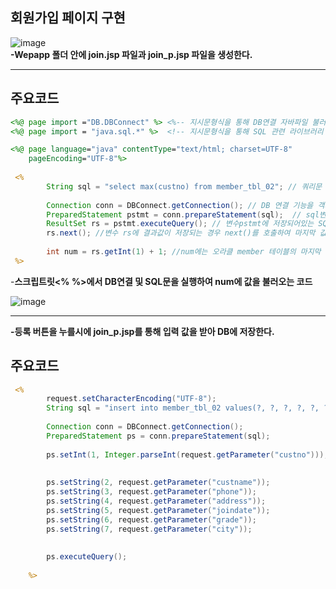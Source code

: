 ## 회원가입 페이지 구현
![image](https://github.com/JJUN1204/School_Study/assets/108847513/357983be-c682-4082-a937-451555fa8355)<br/>
**-Wepapp 폴더 안에 join.jsp 파일과 join_p.jsp 파일을 생성한다.**
****
## 주요코드
``` jsp
<%@ page import ="DB.DBConnect" %> <%-- 지시문형식을 통해 DB연결 자바파일 불러오기  --%>
<%@ page import = "java.sql.*" %>  <!-- 지시문형식을 통해 SQL 관련 라이브러리 불러오기  -->

<%@ page language="java" contentType="text/html; charset=UTF-8"
    pageEncoding="UTF-8"%>
 
 <%
        String sql = "select max(custno) from member_tbl_02"; // 쿼리문 형식의 문자열이 변수명 sql에 저장
 
        Connection conn = DBConnect.getConnection(); // DB 연결 기능을 객체변수 conn 에 저장 -> 1.DB연결
        PreparedStatement pstmt = conn.prepareStatement(sql);  // sql변수에 저장되어 있는 문장이 쿼리문이 됨 ->2.DB연결 후 쿼리문이 생성\
        ResultSet rs = pstmt.executeQuery(); // 변수pstmt에 저장되어있는 SQL문을 실행하여 객체변수 rs에 저장
        rs.next(); //변수 rs에 결과값이 저장되는 경우 next()를 호출하여 마지막 값을 확인
        
        int num = rs.getInt(1) + 1; //num에는 오라클 member 테이블의 마지막 회원번호 + 1 값이 정수로 저장
 %>
```

-**스크립트릿<% %>에서 DB연결 및 SQL문을 실행하여 num에 값을 불러오는 코드**

![image](https://github.com/JJUN1204/School_Study/assets/108847513/7bd7d39c-8865-4a15-83ea-4b69b6e10b87)   
****
**-등록 버튼을 누를시에 join_p.jsp를 통해 입력 값을 받아 DB에 저장한다.**
## 주요코드
``` jsp
 <%
        request.setCharacterEncoding("UTF-8");
        String sql = "insert into member_tbl_02 values(?, ?, ?, ?, ?, ?, ?)";
        
        Connection conn = DBConnect.getConnection();
        PreparedStatement ps = conn.prepareStatement(sql);
        
        ps.setInt(1, Integer.parseInt(request.getParameter("custno")));
        
        
        ps.setString(2, request.getParameter("custname"));
        ps.setString(3, request.getParameter("phone"));
        ps.setString(4, request.getParameter("address"));
        ps.setString(5, request.getParameter("joindate"));
        ps.setString(6, request.getParameter("grade"));
        ps.setString(7, request.getParameter("city"));
        
        
        ps.executeQuery();
        
    %>
```




